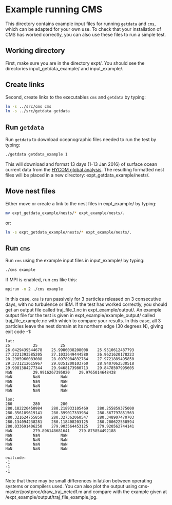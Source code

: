 # Example running CMS

This directory contains example input files for running `getdata` and `cms`, which can be adapted for your own use.
To check that your installation of CMS has worked correctly, you can also use these files to run a simple test.

## Working directory

First, make sure you are in the directory expt/.
You should see the directories input_getdata_example/ and input_example/.

## Create links

Second, create links to the executables `cms` and `getdata` by typing:

```bash
ln -s ../src/cms cms
ln -s ../src/getdata getdata
```

## Run `getdata`

Run `getdata` to download oceanographic files needed to run the test by typing:

```bash
./getdata getdata_example 1
```

This will download and format 13 days (1-13 Jan 2016) of surface ocean current data from the [HYCOM global analysis](https://hycom.org/data/glbu0pt08/expt-91pt1).
The resulting formatted nest files will be placed in a new directory: expt_getdata_example/nests/.

## Move nest files

Either move or create a link to the nest files in expt_example/ by typing:

```bash
mv expt_getdata_example/nests/* expt_example/nests/.
```

or:

```bash
ln -s expt_getdata_example/nests/* expt_example/nests/.
```

## Run `cms`

Run `cms` using the example input files in input_example/ by typing:

```bash
./cms example
```

If MPI is enabled, run `cms` like this:

```bash
mpirun -n 2 ./cms example
```

In this case, `cms` is run passively for 3 particles released on 3 consecutive days, with no turbulence or IBM.
If the test has worked correctly, you should get an output file called traj_file_1.nc in expt_example/output/.
An example output file for the test is given in expt_example/example_output/ called traj_file_example.nc with which to compare your results.
In this case, all 3 particles leave the nest domain at its northern edge (30 degrees N), giving exit code -1:

```
lat:
25			25			25
26.0429439544678	25.9986038208008	25.9510612487793
27.2221393585205	27.1033649444580	26.9621620178223
28.2905960083008	28.0978984832764	27.9721889495850
29.3731212615967	29.0351200103760	28.9407062530518
29.9981384277344	29.9468173980713	29.8478507995605
NaN			29.9916267395020	29.9765014648438
NaN			NaN			NaN
NaN			NaN			NaN
NaN			NaN			NaN
NaN			NaN			NaN

lon: 
280			280			280
280.182220458984	280.218933105469	280.255859375000
280.356109619141	280.399017333984	280.367797851563
280.321624755859	280.327362060547	280.348907470703
280.134094238281	280.118408203125	280.200622558594
280.033691406250	279.903564453125	279.920562744141
NaN			279.896148681641	279.875854492188
NaN			NaN			NaN
NaN			NaN			NaN
NaN			NaN			NaN
NaN			NaN			NaN

exitcode:
-1
-1
-1
```

Note that there may be small differences in lat/lon between operating systems or compilers used.
You can also plot the output using cms-master/postproc/draw_traj_netcdf.m and compare with the example given at /expt_example/output/traj_file_example.jpg.
